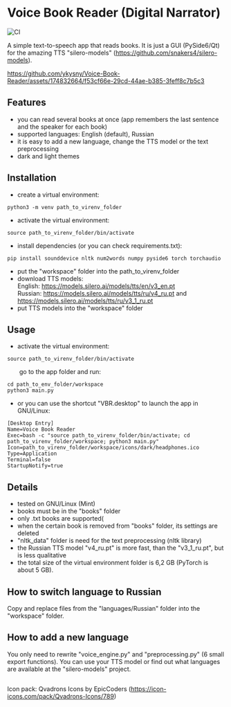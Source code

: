 # Voice Book Reader (Digital Narrator)
![CI](https://github.com/ykysny/Voice-Book-Reader/actions/workflows/tests.yml/badge.svg)

A simple text-to-speech app that reads books.
It is just a GUI (PySide6/Qt) for the amazing TTS "silero-models" (https://github.com/snakers4/silero-models).


https://github.com/ykysny/Voice-Book-Reader/assets/174832664/f53cf66e-29cd-44ae-b385-3feff8c7b5c3


## Features
- you can read several books at onсe (app remembers the last sentence and the speaker for each book)
- supported languages: English (default), Russian
- it is easy to add a new language, change the TTS model or the text preprocessing
- dark and light themes

## Installation
- create a virtual environment:
```
python3 -m venv path_to_virenv_folder
```
- activate the virtual environment:
```
source path_to_virenv_folder/bin/activate
```
- install dependencies (or you can check requirements.txt):
```
pip install sounddevice nltk num2words numpy pyside6 torch torchaudio
```
- put the "workspace" folder into the path_to_virenv_folder
- download TTS models:  
English: https://models.silero.ai/models/tts/en/v3_en.pt  
Russian: https://models.silero.ai/models/tts/ru/v4_ru.pt and https://models.silero.ai/models/tts/ru/v3_1_ru.pt
- put TTS models into the "workspace" folder

## Usage
- activate the virtual environment:
```
source path_to_virenv_folder/bin/activate
```
  go to the app folder and run:
```
cd path_to_env_folder/workspace
python3 main.py
```
- or you can use the shortcut "VBR.desktop" to launch the app in GNU/Linux:
```
[Desktop Entry]
Name=Voice Book Reader
Exec=bash -c "source path_to_virenv_folder/bin/activate; cd path_to_virenv_folder/workspace; python3 main.py"
Icon=path_to_virenv_folder/workspace/icons/dark/headphones.ico
Type=Application
Terminal=false
StartupNotify=true
```
## Details
- tested on GNU/Linux (Mint)
- books must be in the "books" folder
- only .txt books are supported(
- when the certain book is removed from "books" folder, its settings are deleted
- "nltk_data" folder is need for the text preprocessing (nltk library)
- the Russian TTS model "v4_ru.pt" is more fast, than the "v3_1_ru.pt", but is less qualitative
- the total size of the virtual environment folder is 6,2 GB (PyTorch is about 5 GB).

## How to switch language to Russian
Copy and replace files from the "languages/Russian" folder into the "workspace" folder.

## How to add a new language
You only need to rewrite "voice_engine.py" and "preprocessing.py" (6 small export functions).
You can use your TTS model or find out what languages are available at the "silero-models" project.

##
Icon pack: Qvadrons Icons by EpicCoders (https://icon-icons.com/pack/Qvadrons-Icons/789)

